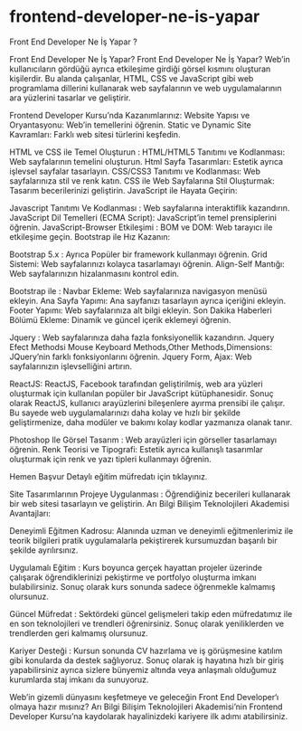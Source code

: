 # frontend-developer-ne-is-yapar
Front End Developer Ne İş Yapar ?


Front End Developer Ne İş Yapar?
Front End Developer Ne İş Yapar? Web’in kullanıcıların gördüğü ayrıca etkileşime girdiği görsel kısmını oluşturan kişilerdir. Bu alanda çalışanlar, HTML, CSS ve JavaScript gibi web programlama dillerini kullanarak web sayfalarının ve web uygulamalarının ara yüzlerini tasarlar ve geliştirir.

Frontend Developer Kursu’nda Kazanımlarınız:
Website Yapısı ve Oryantasyonu: Web’in temellerini öğrenin.
Static ve Dynamic Site Kavramları: Farklı web sitesi türlerini keşfedin.

HTML ve CSS ile Temel Oluşturun :
HTML/HTML5 Tanıtımı ve Kodlanması: Web sayfalarının temelini oluşturun.
Html Sayfa Tasarımları: Estetik ayrıca işlevsel sayfalar tasarlayın.
CSS/CSS3 Tanıtımı ve Kodlanması: Web sayfalarınıza stil ve renk katın.
CSS ile Web Sayfalarına Stil Oluşturmak: Tasarım becerilerinizi geliştirin.
JavaScript ile Hayata Geçirin:

Javascript Tanıtımı Ve Kodlanması :
Web sayfalarına interaktiflik kazandırın.
JavaScript Dil Temelleri (ECMA Script): JavaScript’in temel prensiplerini öğrenin.
JavaScript-Browser Etkileşimi : BOM ve DOM: Web tarayıcı ile etkileşime geçin.
Bootstrap ile Hız Kazanın:

Bootstrap 5.x :
Ayrıca Popüler bir framework kullanmayı öğrenin.
Grid Sistemi: Web sayfalarınızı kolayca tasarlamayı öğrenin.
Align-Self Mantığı: Web sayfalarınızın hizalanmasını kontrol edin.

Bootstrap ile :
Navbar Ekleme: Web sayfalarınıza navigasyon menüsü ekleyin.
Ana Sayfa Yapımı: Ana sayfanızı tasarlayın ayrıca içeriğini ekleyin.
Footer Yapımı: Web sayfalarınıza alt bilgi ekleyin.
Son Dakika Haberleri Bölümü Ekleme: Dinamik ve güncel içerik eklemeyi öğrenin.

Jquery :
Web sayfalarınıza daha fazla fonksiyonellik kazandırın.
Jquery Efect Methodsi Mouse Keyboard Methods,Other Methods,Dimensions: JQuery’nin farklı fonksiyonlarını öğrenin.
Jquery Form, Ajax: Web sayfalarınızın işlevselliğini artırın.

ReactJS:
ReactJS, Facebook tarafından geliştirilmiş, web ara yüzleri oluşturmak için kullanılan popüler bir JavaScript kütüphanesidir. Sonuç olarak ReactJS, kullanıcı arayüzlerini bileşenlere ayırma prensibi ile çalışır. Bu sayede web uygulamalarınızı daha kolay ve hızlı bir şekilde geliştirmenize, daha modüler ve bakımı kolay kodlar yazmanıza olanak tanır.

Photoshop Ile Görsel Tasarım :
Web arayüzleri için görseller tasarlamayı öğrenin.
Renk Teorisi ve Tipografi: Estetik ayrıca kullanışlı tasarımlar oluşturmak için renk ve yazı tipleri kullanmayı öğrenin.

Hemen Başvur
Detaylı eğitim müfredatı için tıklayınız.

Site Tasarımlarının Projeye Uygulanması :
Öğrendiğiniz becerileri kullanarak bir web sitesi tasarlayın ve geliştirin.
Arı Bilgi Bilişim Teknolojileri Akademisi Avantajları:

Deneyimli Eğitmen Kadrosu: Alanında uzman ve deneyimli eğitmenlerimiz ile teorik bilgileri pratik uygulamalarla pekiştirerek kursumuzdan başarılı bir şekilde ayrılırsınız.

Uygulamalı Eğitim : Kurs boyunca gerçek hayattan projeler üzerinde çalışarak öğrendiklerinizi pekiştirme ve portfolyo oluşturma imkanı bulabilirsiniz. Sonuç olarak kurs sonunda sadece öğrenmekle kalmamış olursunuz.

Güncel Müfredat : Sektördeki güncel gelişmeleri takip eden müfredatımız ile en son teknolojileri ve trendleri öğrenirsiniz. Sonuç olarak yeniliklerden ve trendlerden geri kalmamış olursunuz.

Kariyer Desteği : Kursun sonunda CV hazırlama ve iş görüşmesine katılım gibi konularda da destek sağlıyoruz. Sonuç olarak iş hayatına hızlı bir giriş yapabilirsiniz ayrıca sizlere bünyemiz altında veya anlaşmalı olduğumuz kurumlarda staj imkanı da sunuyoruz.

Web’in gizemli dünyasını keşfetmeye ve geleceğin Front End Developer‘ı olmaya hazır mısınız? Arı Bilgi Bilişim Teknolojileri Akademisi’nin Frontend Developer Kursu’na kaydolarak hayalinizdeki kariyere ilk adımı atabilirsiniz.
